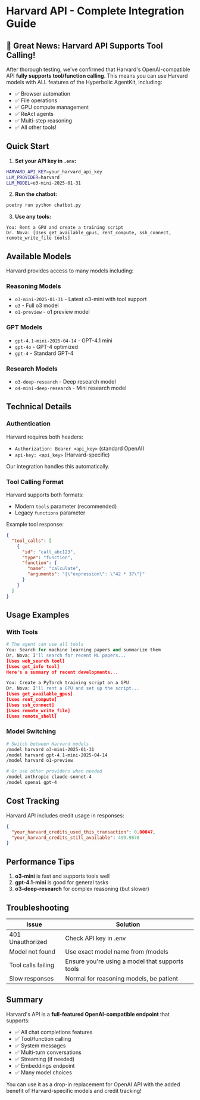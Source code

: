 # Harvard API - Complete Integration Guide

## 🎉 Great News: Harvard API Supports Tool Calling!

After thorough testing, we've confirmed that Harvard's OpenAI-compatible API **fully supports tool/function calling**. This means you can use Harvard models with ALL features of the Hyperbolic AgentKit, including:

- ✅ Browser automation
- ✅ File operations
- ✅ GPU compute management
- ✅ ReAct agents
- ✅ Multi-step reasoning
- ✅ All other tools!

## Quick Start

1. **Set your API key in `.env`:**
```bash
HARVARD_API_KEY=your_harvard_api_key
LLM_PROVIDER=harvard
LLM_MODEL=o3-mini-2025-01-31
```

2. **Run the chatbot:**
```bash
poetry run python chatbot.py
```

3. **Use any tools:**
```
You: Rent a GPU and create a training script
Dr. Nova: [Uses get_available_gpus, rent_compute, ssh_connect, remote_write_file tools]
```

## Available Models

Harvard provides access to many models including:

### Reasoning Models
- `o3-mini-2025-01-31` - Latest o3-mini with tool support
- `o3` - Full o3 model
- `o1-preview` - o1 preview model

### GPT Models  
- `gpt-4.1-mini-2025-04-14` - GPT-4.1 mini
- `gpt-4o` - GPT-4 optimized
- `gpt-4` - Standard GPT-4

### Research Models
- `o3-deep-research` - Deep research model
- `o4-mini-deep-research` - Mini research model

## Technical Details

### Authentication
Harvard requires both headers:
- `Authorization: Bearer <api_key>` (standard OpenAI)
- `api-key: <api_key>` (Harvard-specific)

Our integration handles this automatically.

### Tool Calling Format
Harvard supports both formats:
- Modern `tools` parameter (recommended)
- Legacy `functions` parameter

Example tool response:
```json
{
  "tool_calls": [
    {
      "id": "call_abc123",
      "type": "function", 
      "function": {
        "name": "calculate",
        "arguments": "{\"expression\": \"42 * 37\"}"
      }
    }
  ]
}
```

## Usage Examples

### With Tools
```python
# The agent can use all tools
You: Search for machine learning papers and summarize them
Dr. Nova: I'll search for recent ML papers...
[Uses web_search tool]
[Uses get_info tool]
Here's a summary of recent developments...

You: Create a PyTorch training script on a GPU
Dr. Nova: I'll rent a GPU and set up the script...
[Uses get_available_gpus]
[Uses rent_compute]
[Uses ssh_connect]
[Uses remote_write_file]
[Uses remote_shell]
```

### Model Switching
```bash
# Switch between Harvard models
/model harvard o3-mini-2025-01-31
/model harvard gpt-4.1-mini-2025-04-14
/model harvard o1-preview

# Or use other providers when needed
/model anthropic claude-sonnet-4
/model openai gpt-4
```

## Cost Tracking

Harvard API includes credit usage in responses:
```json
{
  "your_harvard_credits_used_this_transaction": 0.00047,
  "your_harvard_credits_still_available": 499.9878
}
```

## Performance Tips

1. **o3-mini** is fast and supports tools well
2. **gpt-4.1-mini** is good for general tasks
3. **o3-deep-research** for complex reasoning (but slower)

## Troubleshooting

| Issue | Solution |
|-------|----------|
| 401 Unauthorized | Check API key in .env |
| Model not found | Use exact model name from /models |
| Tool calls failing | Ensure you're using a model that supports tools |
| Slow responses | Normal for reasoning models, be patient |

## Summary

Harvard's API is a **full-featured OpenAI-compatible endpoint** that supports:
- ✅ All chat completions features
- ✅ Tool/function calling
- ✅ System messages
- ✅ Multi-turn conversations
- ✅ Streaming (if needed)
- ✅ Embeddings endpoint
- ✅ Many model choices

You can use it as a drop-in replacement for OpenAI API with the added benefit of Harvard-specific models and credit tracking!